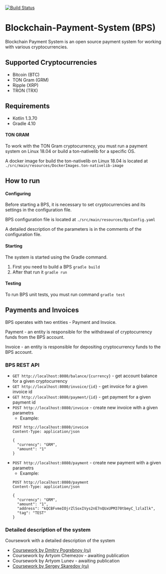 [![Build Status](https://travis-ci.com/dsx-tech/Blockchain-Payment-System.svg?branch=master)](https://travis-ci.com/dsx-tech/Blockchain-Payment-System)

# Blockchain-Payment-System (BPS)
Blockchain Payment System is an open source payment system
 for working with various cryptocurrencies.

## Supported Cryptocurrencies
- Bitcoin (BTC)
- TON Gram (GRM)
- Ripple (XRP)
- TRON (TRX)

## Requirements

- Kotlin 1.3.70
- Gradle 4.10

#### TON GRAM
To work with the TON Gram cryptocurrency,
 you must run a payment system on Linux 18.04
  or build a ton-nativelib for a specific OS.
  
A docker image for build the ton-nativelib on Linux 18.04 is located at
```./src/main/resources/DockerImages.ton-nativelib-image```

## How to run
#### Сonfiguring
Before starting a BPS, it is necessary
 to set cryptocurrencies and its settings in the 
 configuration file. 
 
 BPS configuration file is located at 
 ``./src/main/resources/BpsConfig.yaml``
 
 A detailed description of the parameters is in the comments of the configuration file.

#### Starting
The system is started using the Gradle command.
1. First you need to build a BPS 
```gradle build```
2. After that run it
```gradle run```

#### Testing
To run BPS unit tests, you must run command ``gradle test``

## Payments and Invoices
BPS operates with two
 entities - Payment and Invoice.

Payment - an entity is responsible for the withdrawal of cryptocurrency funds from the BPS account. 

Invoice - an entity is responsible for depositing cryptocurrency funds to the BPS account.
### BPS REST API
- ```GET http://localhost:8080/balance/{currency}``` - get account balance for a given cryptocurrency
- ```GET http://localhost:8080/invoice/{id}``` - get invoice for a given invoice id
- ```GET http://localhost:8080/payment/{id}``` - get payment for a given payment id
- ```POST http://localhost:8080/invoice``` - create new invoice with a given parametrs
    - Example: 
    ```
    POST http://localhost:8080/invoice
    Content-Type: application/json
   
    {
      "currency": "GRM",
      "amount": "1"
    }
    ```
- ```POST http://localhost:8080/payment``` - create new payment with a given parametrs
    - Example:
    ```
    POST http://localhost:8080/payment
    Content-Type: application/json
    
    {
      "currency": "GRM",
      "amount": "1",
      "address": "kQCBFvmeIOjrZlSoxIVys2nE7nQUxUPM370tbmyC_lzlaIlk",
      "tag": "TEST"
    }
    ```
  
### Detailed description of the system
Coursework with a detailed description of the system
- [Coursework by Dmitry Pogrebnoy (ru)](http://se.math.spbu.ru/SE/YearlyProjects/vesna-2020/pi/Pogrebnoy-report.pdf)
- Coursework by Artyom Chemezov - awaiting publication
- Coursework by Artyom Lunev - awaiting publication
- [Coursework by Sergey Skaredov (ru)](http://se.math.spbu.ru/SE/YearlyProjects/vesna-2020/pi/Pogrebnoy-report.pdf)